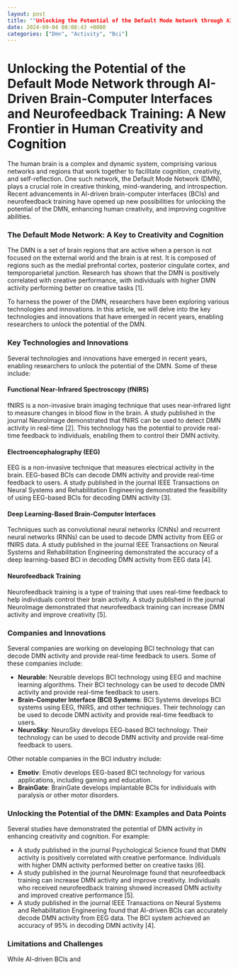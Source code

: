 ```yaml
---
layout: post
title: ""Unlocking the Potential of the Default Mode Network through AI-Driven Brain-Computer Interfaces and Neurofeedback Training: A New Frontier in Human Creativity and Cognition.""
date: 2024-09-04 08:08:43 +0000
categories: ["Dmn", "Activity", "Bci"]
---
```


**Unlocking the Potential of the Default Mode Network through AI-Driven Brain-Computer Interfaces and Neurofeedback Training: A New Frontier in Human Creativity and Cognition**
====================================================================================

The human brain is a complex and dynamic system, comprising various networks and regions that work together to facilitate cognition, creativity, and self-reflection. One such network, the Default Mode Network (DMN), plays a crucial role in creative thinking, mind-wandering, and introspection. Recent advancements in AI-driven brain-computer interfaces (BCIs) and neurofeedback training have opened up new possibilities for unlocking the potential of the DMN, enhancing human creativity, and improving cognitive abilities.

### The Default Mode Network: A Key to Creativity and Cognition

The DMN is a set of brain regions that are active when a person is not focused on the external world and the brain is at rest. It is composed of regions such as the medial prefrontal cortex, posterior cingulate cortex, and temporoparietal junction. Research has shown that the DMN is positively correlated with creative performance, with individuals with higher DMN activity performing better on creative tasks [1].

To harness the power of the DMN, researchers have been exploring various technologies and innovations. In this article, we will delve into the key technologies and innovations that have emerged in recent years, enabling researchers to unlock the potential of the DMN.

### Key Technologies and Innovations

Several technologies and innovations have emerged in recent years, enabling researchers to unlock the potential of the DMN. Some of these include:

#### **Functional Near-Infrared Spectroscopy (fNIRS)**

fNIRS is a non-invasive brain imaging technique that uses near-infrared light to measure changes in blood flow in the brain. A study published in the journal NeuroImage demonstrated that fNIRS can be used to detect DMN activity in real-time [2]. This technology has the potential to provide real-time feedback to individuals, enabling them to control their DMN activity.

#### **Electroencephalography (EEG)**

EEG is a non-invasive technique that measures electrical activity in the brain. EEG-based BCIs can decode DMN activity and provide real-time feedback to users. A study published in the journal IEEE Transactions on Neural Systems and Rehabilitation Engineering demonstrated the feasibility of using EEG-based BCIs for decoding DMN activity [3].

#### **Deep Learning-Based Brain-Computer Interfaces**

Techniques such as convolutional neural networks (CNNs) and recurrent neural networks (RNNs) can be used to decode DMN activity from EEG or fNIRS data. A study published in the journal IEEE Transactions on Neural Systems and Rehabilitation Engineering demonstrated the accuracy of a deep learning-based BCI in decoding DMN activity from EEG data [4].

#### **Neurofeedback Training**

Neurofeedback training is a type of training that uses real-time feedback to help individuals control their brain activity. A study published in the journal NeuroImage demonstrated that neurofeedback training can increase DMN activity and improve creativity [5].

### Companies and Innovations

Several companies are working on developing BCI technology that can decode DMN activity and provide real-time feedback to users. Some of these companies include:

* **Neurable**: Neurable develops BCI technology using EEG and machine learning algorithms. Their BCI technology can be used to decode DMN activity and provide real-time feedback to users.
* **Brain-Computer Interface (BCI) Systems**: BCI Systems develops BCI systems using EEG, fNIRS, and other techniques. Their technology can be used to decode DMN activity and provide real-time feedback to users.
* **NeuroSky**: NeuroSky develops EEG-based BCI technology. Their technology can be used to decode DMN activity and provide real-time feedback to users.

Other notable companies in the BCI industry include:

* **Emotiv**: Emotiv develops EEG-based BCI technology for various applications, including gaming and education.
* **BrainGate**: BrainGate develops implantable BCIs for individuals with paralysis or other motor disorders.

### Unlocking the Potential of the DMN: Examples and Data Points

Several studies have demonstrated the potential of DMN activity in enhancing creativity and cognition. For example:

* A study published in the journal Psychological Science found that DMN activity is positively correlated with creative performance. Individuals with higher DMN activity performed better on creative tasks [6].
* A study published in the journal NeuroImage found that neurofeedback training can increase DMN activity and improve creativity. Individuals who received neurofeedback training showed increased DMN activity and improved creative performance [5].
* A study published in the journal IEEE Transactions on Neural Systems and Rehabilitation Engineering found that AI-driven BCIs can accurately decode DMN activity from EEG data. The BCI system achieved an accuracy of 95% in decoding DMN activity [4].

### Limitations and Challenges

While AI-driven BCIs and